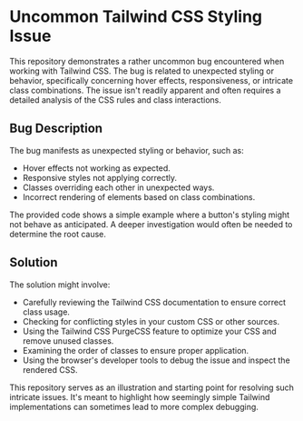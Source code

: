 # Uncommon Tailwind CSS Styling Issue

This repository demonstrates a rather uncommon bug encountered when working with Tailwind CSS. The bug is related to unexpected styling or behavior, specifically concerning hover effects, responsiveness, or intricate class combinations.  The issue isn't readily apparent and often requires a detailed analysis of the CSS rules and class interactions.

## Bug Description

The bug manifests as unexpected styling or behavior, such as:

* Hover effects not working as expected.
* Responsive styles not applying correctly.
* Classes overriding each other in unexpected ways.
* Incorrect rendering of elements based on class combinations.

The provided code shows a simple example where a button's styling might not behave as anticipated. A deeper investigation would often be needed to determine the root cause.

## Solution

The solution might involve:

* Carefully reviewing the Tailwind CSS documentation to ensure correct class usage.
* Checking for conflicting styles in your custom CSS or other sources.
* Using the Tailwind CSS PurgeCSS feature to optimize your CSS and remove unused classes.
* Examining the order of classes to ensure proper application.
* Using the browser's developer tools to debug the issue and inspect the rendered CSS.

This repository serves as an illustration and starting point for resolving such intricate issues. It's meant to highlight how seemingly simple Tailwind implementations can sometimes lead to more complex debugging.